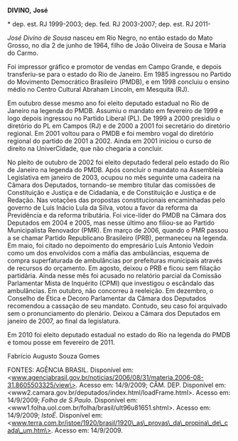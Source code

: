 **DIVINO,** **José**

\* dep. est. RJ 1999-2003; dep. fed. RJ 2003-2007; dep. est. RJ 2011-

*José Divino de Sousa* nasceu em Rio Negro, no então estado do Mato
Grosso, no dia 2 de junho de 1964, filho de João Oliveira de Sousa e
Maria do Carmo.

Foi impressor gráfico e promotor de vendas em Campo Grande, e depois
transferiu-se para o estado do Rio de Janeiro. Em 1985 ingressou no
Partido do Movimento Democrático Brasileiro (PMDB), e em 1998 concluiu o
ensino médio no Centro Cultural Abraham Lincoln, em Mesquita (RJ).

Em outubro desse mesmo ano foi eleito deputado estadual no Rio de
Janeiro na legenda do PMDB. Assumiu o mandato em fevereiro de 1999 e
logo depois ingressou no Partido Liberal (PL). De 1999 a 2000 presidiu o
diretório do PL em Campos (RJ) e de 2000 a 2001 foi secretário do
diretório regional. Em 2001 voltou para o PMDB e foi membro vogal do
diretório regional do partido de 2001 a 2002. Ainda em 2001 iniciou o
curso de direito na UniverCidade, que não chegaria a concluir.

No pleito de outubro de 2002 foi eleito deputado federal pelo estado do
Rio de Janeiro na legenda do PMDB. Após concluir o mandato na Assembleia
Legislativa em janeiro de 2003, ocupou no mês seguinte uma cadeira na
Câmara dos Deputados, tornando-se membro titular das comissões de
Constituição e Justiça e de Cidadania, e de Constituição e Justiça e de
Redação. Nas votações das propostas constitucionais encaminhadas pelo
governo de Luís Inácio Lula da Silva, votou a favor da reforma da
Previdência e da reforma tributária. Foi vice-líder do PMDB na Câmara
dos Deputados em 2004 e 2005, mas nesse último ano filiou-se ao Partido
Municipalista Renovador (PMR). Em março de 2006, quando o PMR passou a
se chamar Partido Republicano Brasileiro (PRB), permaneceu na legenda.
Em maio, foi citado no depoimento do empresário Luís Antonio Vedoin como
um dos envolvidos com a máfia das ambulâncias, esquema de compra
superfaturada de ambulâncias por prefeituras municipais através de
recursos do orçamento. Em agosto, deixou o PRB e ficou sem filiação
partidária. Ainda nesse mês foi acusado no relatório parcial da Comissão
Parlamentar Mista de Inquérito (CPMI) que investigou o escândalo das
ambulâncias. Em outubro, não concorreu à reeleição. Em dezembro, o
Conselho de Ética e Decoro Parlamentar da Câmara dos Deputados
recomendou a cassação de seu mandato. Contudo, seu caso foi arquivado
sem o pronunciamento do plenário. Deixou a Câmara dos Deputados em
janeiro de 2007, ao final da legislatura.

Em 2010 foi eleito deputado estadual no estado do Rio na legenda do PMDB
e tomou posse em fevereiro de 2011.

Fabrício Augusto Souza Gomes

FONTES: AGÊNCIA BRASIL. Disponível em:
\<www.agenciabrasil.gov.br/noticias/2006/08/31/materia.2006-08-31.8605503325/view\>.
Acesso em: 14/9/2009; CÂM. DEP. Disponível em:
\<www2.camara.gov.br/deputados/index.html/loadFrame.html\>. Acesso em:
14/9/2009; *Folha de S.Paulo*. Disponível em:
\<www1.folha.uol.com.br/folha/brasil/ult96u81651.shtml\>. Acesso em:
14/9/2009; *IstoÉ*. Disponível em:
\<www.terra.com.br/istoe/1920/brasil/1920\_as\_provas\_da\_propina\_de\_cada\_um.htm\>.
Acesso em: 14/9/2009.
